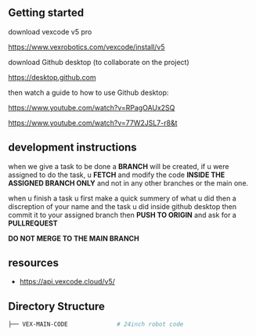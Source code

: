 

## Getting started

download vexcode v5 pro

https://www.vexrobotics.com/vexcode/install/v5


download Github desktop (to collaborate on the project)

https://desktop.github.com



then watch a guide to how to use Github desktop:

https://www.youtube.com/watch?v=RPagOAUx2SQ

https://www.youtube.com/watch?v=77W2JSL7-r8&t

## development instructions
when we give a task to be done a **BRANCH** will be created, if u were assigned to do the task,
u **FETCH** and modify the code **INSIDE THE ASSIGNED BRANCH ONLY** and not in any other branches or the main one.

when u finish a task u first make a quick summery of what u did then a discreption of your name and the task u did inside github desktop
then commit it to your assigned branch then **PUSH TO ORIGIN** and ask for a **PULLREQUEST**

**DO NOT MERGE TO THE MAIN BRANCH**

## resources
- https://api.vexcode.cloud/v5/

## Directory Structure
```bash
├── VEX-MAIN-CODE              # 24inch robot code
```
